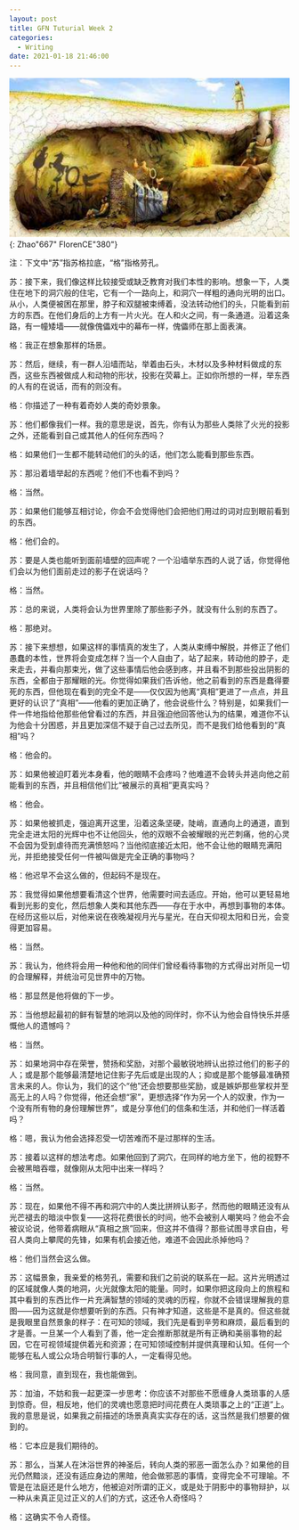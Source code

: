 ```yaml
---
layout: post
title: GFN Tuturial Week 2
categories:
  - Writing
date: 2021-01-18 21:46:00
---
```


<img src="/uploads/cave.PNG" class="fit image">{: Zhao"667" FlorenCE"380"}

注：下文中“苏”指苏格拉底，“格”指格劳孔。

苏：接下来，我们像这样比较接受或缺乏教育对我们本性的影响。想象一下，人类住在地下的洞穴般的住宅，它有一个一路向上，和洞穴一样粗的通向光明的出口。从小，人类便被困在那里，脖子和双腿被束缚着，没法转动他们的头，只能看到前方的东西。在他们身后的上方有一片火光。在人和火之间，有一条通道。沿着这条路，有一幢矮墙——就像傀儡戏中的幕布一样，傀儡师在那上面表演。 

格：我正在想象那样的场景。

苏：然后，继续，有一群人沿墙而站，举着由石头，木材以及多种材料做成的东西，这些东西被做成人和动物的形状，投影在荧幕上。正如你所想的一样，举东西的人有的在说话，而有的则没有。 

格：你描述了一种有着奇妙人类的奇妙景象。

苏：他们都像我们一样。我的意思是说，首先，你有认为那些人类除了火光的投影之外，还能看到自己或其他人的任何东西吗？ 

格：如果他们一生都不能转动他们的头的话，他们怎么能看到那些东西。

苏：那沿着墙举起的东西呢？他们不也看不到吗？ 

格：当然。

苏：如果他们能够互相讨论，你会不会觉得他们会把他们用过的词对应到眼前看到的东西。 

格：他们会的。

苏：要是人类也能听到面前墙壁的回声呢？一个沿墙举东西的人说了话，你觉得他们会以为他们面前走过的影子在说话吗？ 

格：当然。

苏：总的来说，人类将会认为世界里除了那些影子外，就没有什么别的东西了。 

格：那绝对。

苏：接下来想想，如果这样的事情真的发生了，人类从束缚中解脱，并修正了他们愚蠢的本性，世界将会变成怎样？当一个人自由了，站了起来，转动他的脖子，走来走去，并看向那束光，做了这些事情后他会感到疼，并且看不到那些投出阴影的东西，全都由于那耀眼的光。你觉得如果我们告诉他，他之前看到的东西是蠢得要死的东西，但他现在看到的完全不是——仅仅因为他离“真相”更进了一点点，并且更好的认识了“真相”——他看的更加正确了，他会说些什么？特别是，如果我们一件一件地指给他那些他曾看过的东西，并且强迫他回答他认为的结果，难道你不认为他会十分困惑，并且更加深信不疑于自己过去所见，而不是我们给他看到的“真相”吗？ 

格：他会的。

苏：如果他被迫盯着光本身看，他的眼睛不会疼吗？他难道不会转头并逃向他之前能看到的东西，并且相信他们比“被展示的真相”更真实吗？ 

格：他会。

苏：如果他被抓走，强迫离开这里，沿着这条坚硬，陡峭，直通向上的通道，直到完全走进太阳的光辉中也不让他回头，他的双眼不会被耀眼的光芒刺痛，他的心灵不会因为受到虐待而充满愤怒吗？当他彻底接近太阳，他不会让他的眼睛充满阳光，并拒绝接受任何一件被叫做是完全正确的事物吗？ 

格：他迟早不会这么做的，但起码不是现在。

苏：我觉得如果他想要看清这个世界，他需要时间去适应。开始，他可以更轻易地看到光影的变化，然后想象人类和其他东西——存在于水中，再想到事物的本体。在经历这些以后，对他来说在夜晚凝视月光与星光，在白天仰视太阳和日光，会变得更加容易。 

格：当然。

苏：我认为，他终将会用一种他和他的同伴们曾经看待事物的方式得出对所见一切的合理解释，并统治可见世界中的万物。 

格：那显然是他将做的下一步。

苏：当他想起最初的鲜有智慧的地洞以及他的同伴时，你不认为他会自恃快乐并感慨他人的遗憾吗？ 

格：当然。

苏：如果地洞中存在荣誉，赞扬和奖励，对那个最敏锐地辨认出掠过他们的影子的人；或是那个能够最清楚地记住影子先后或是出现的人；抑或是那个能够最准确预言未来的人。你认为，我们的这个“他”还会想要那些奖励，或是嫉妒那些掌权并至高无上的人吗？你觉得，他还会想“家”，更想选择“作为另一个人的奴隶，作为一个没有所有物的身份理解世界”，或是分享他们的信条和生活，并和他们一样活着吗？ 

格：嗯，我认为他会选择忍受一切苦难而不是过那样的生活。

苏：接着以这样的想法考虑。如果他回到了洞穴，在同样的地方坐下，他的视野不会被黑暗吞噬，就像刚从太阳中出来一样吗？ 

格：当然。

苏：现在，如果他不得不再和洞穴中的人类比拼辨认影子，然而他的眼睛还没有从光芒褪去的暗淡中恢复——这将花费很长的时间，他不会被别人嘲笑吗？他会不会被议论说，他带着病眼从“真相之旅”回来，但这并不值得？那些试图寻求自由，号召人类向上攀爬的先锋，如果有机会接近他，难道不会因此杀掉他吗？ 

格：他们当然会这么做。

苏：这幅景象，我亲爱的格劳孔，需要和我们之前说的联系在一起。这片光明透过的区域就像人类的地洞，火光就像太阳的能量。同时，如果你把这段向上的旅程和其中看到的东西比作一片充满智慧的领域的灵魂的历程，你就不会错误理解我的意图——因为这就是你想要听到的东西。只有神才知道，这些是不是真的。但这些就是我眼里自然景象的样子：在可知的领域，我们先是看到辛劳和麻烦，最后看到的才是善。一旦某一个人看到了善，他一定会推断那就是所有正确和美丽事物的起因，它在可视领域提供着光和资源；在可知领域控制并提供真理和认知。任何一个能够在私人或公众场合明智行事的人，一定看得见他。 

格：我同意，直到现在，我也能做到。

苏：加油，不妨和我一起更深一步思考：你应该不对那些不愿缠身人类琐事的人感到惊奇。但，相反地，他们的灵魂也愿意把时间花费在人类琐事之上的“正道”上。我的意思是说，如果我之前描述的场景真真实实存在的话，这当然是我们想要的做到的。 

格：它本应是我们期待的。

苏：那么，当某人在沐浴世界的神圣后，转向人类的邪恶一面怎么办？如果他的目光仍然黯淡，还没有适应身边的黑暗，他会做邪恶的事情，变得完全不可理喻。不管是在法庭还是什么地方，他被迫对所谓的正义，或是处于阴影中的事物辩护，以一种从未真正见过正义的人们的方式，这还令人奇怪吗？ 

格：这确实不令人奇怪。


